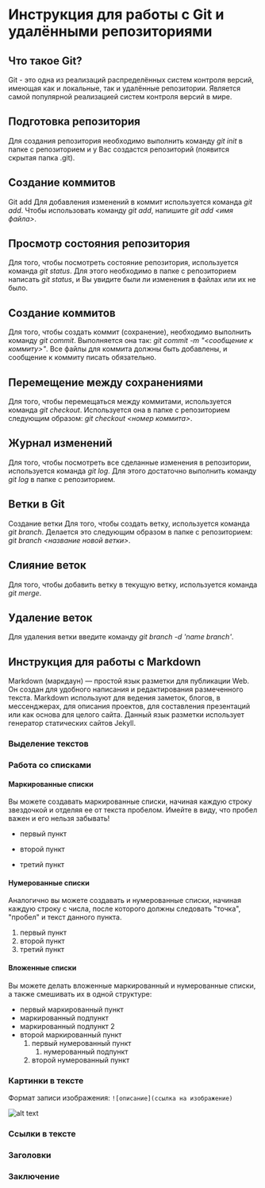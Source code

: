 # Инструкция для работы с Git и удалёнными репозиториями
## Что такое Git?
Git - это одна из реализаций распределённых систем контроля версий, имеющая как и локальные, так и удалённые репозитории. Является самой популярной реализацией систем контроля версий в мире.

## Подготовка репозитория
Для создания репозитория необходимо выполнить команду *git init* в папке с репозиторием и у Вас создастся репозиторий (появится скрытая папка .git).

## Создание коммитов
Git add
Для добавления изменений в коммит используется команда *git add*. Чтобы использовать команду *git add*, напишите *git add <имя файла>*.

## Просмотр состояния репозитория
Для того, чтобы посмотреть состояние репозитория, используется команда *git status*. Для этого необходимо в папке с репозиторием написать *git status*, и Вы увидите были ли изменения в файлах или их не было.

## Создание коммитов
Для того, чтобы создать коммит (сохранение), необходимо выполнить команду *git commit*. Выполняется она так: *git commit -m "<сообщение к коммиту>"*. Все файлы для коммита должны быть добавлены, и сообщение к коммиту писать обязательно.

## Перемещение между сохранениями
Для того, чтобы перемещаться между коммитами, используется команда *git checkout*. Используется она в папке с репозиторием следующим образом: *git checkout <номер коммита>*.

## Журнал изменений
Для того, чтобы посмотреть все сделанные изменения в репозитории, используется команда *git log*. Для этого достаточно выполнить команду *git log* в папке с репозиторием.

## Ветки в Git
Создание ветки
Для того, чтобы создать ветку, используется команда *git branch*. Делается это следующим образом в папке с репозиторием: *git branch <название новой ветки>*.

## Слияние веток
Для того, чтобы добавить ветку в текущую ветку, используется команда *git merge*.

## Удаление веток
Для удаления ветки введите команду *git branch -d 'name branch'*.

## Инструкция для работы с Markdown
Markdown (маркдаун) — простой язык разметки для публикации Web. Он создан для удобного написания и редактирования размеченного текста. Markdown используют для ведения заметок, блогов, в мессенджерах, для описания проектов, для составления презентаций или как основа для целого сайта.
Данный язык разметки использует генератор статических сайтов Jekyll.

### Выделение текстов

### Работа со списками
#### Маркированные списки
Вы можете создавать маркированные списки, начиная каждую строку звездочкой и отделяя ее от текста пробелом. Имейте в виду, что пробел важен и его нельзя забывать!

* первый пункт 

* второй пункт 

* третий пункт



#### Нумерованные списки

Аналогично вы можете создавать и нумерованные списки, начиная каждую строку с числа, после которого должны следовать "точка", "пробел" и текст данного пункта.

1. первый пункт 
2. второй пункт 
3. третий пункт

#### Вложенные списки
Вы можете делать вложенные маркированный и нумерованные списки, а также смешивать их в одной структуре:

 * первый маркированный пункт
  * маркированный подпункт  
  * маркированный подпункт 2 
* второй маркированный пункт 
  1. первый нумерованный пункт
     1. нумерованный подпункт  
  2. второй нумерованный пункт

### Картинки в тексте
Формат записи изображения: `![описание](ссылка на изображение)`

![alt text](https://upload.wikimedia.org/wikipedia/ru/thumb/2/29/Death_Stranding_2_cover.jpeg/450px-Death_Stranding_2_cover.jpeg "none")


### Ссылки в тексте

### Заголовки

### Заключение

